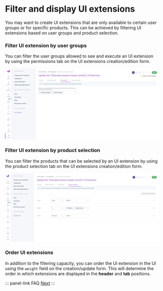 # Filter and display UI extensions

You may want to create UI extensions that are only available to certain user groups or for specific products. This can be achieved by filtering UI extensions based on user groups and product selection.

### Filter UI extension by user groups

You can filter the user groups allowed to see and execute an UI extension by using the permissions tab on the UI extensions creation/edition form.

[![ui-extension-permissions.png](../img/extensions/ui-extensions/ui-extension-permissions.png)](../img/extensions/ui-extensions/ui-extension-permissions.png)

### Filter UI extension by product selection
You can filter the products that can be selected by an UI extension by using the product selection tab on the UI extensions creation/edition form.

[![ui-extension-product-selection.png](../img/extensions/ui-extensions/ui-extension-product-selection.png)](../img/extensions/ui-extensions/ui-extension-product-selection.png)

### Order UI extensions

In addition to the filtering capacity, you can order the UI extension in the UI using the `weight` field on the creation/update form. This will determine the order in which extensions are displayed in the **header** and **tab** positions.

::: panel-link FAQ [Next](/extensions/faq.html)
:::
